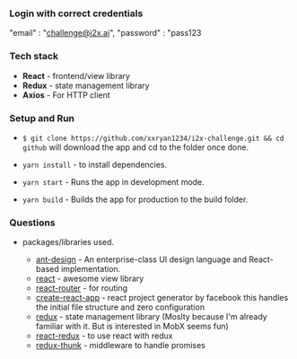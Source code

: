 
### Login with correct credentials
  "email" : "challenge@i2x.ai",
  "password" : "pass123

### Tech stack

- **React** - frontend/view library
- **Redux** - state management library
- **Axios** - For HTTP client

### Setup and Run

- `$ git clone https://github.com/xxryan1234/i2x-challenge.git && cd github` will download the app and cd to the folder once done.

- `yarn install` - to install dependencies.
- `yarn start` - Runs the app in development mode.
- `yarn build` - Builds the app for production to the build folder.

### Questions

- packages/libraries used.

  - [ant-design](https://github.com/ant-design/ant-design) - An enterprise-class UI design language and React-based implementation.
  - [react](https://facebook.github.io/react/) - awesome view library
  - [react-router](https://github.com/ReactTraining/react-router) - for routing
  - [create-react-app](https://github.com/facebookincubator/create-react-app) - react project generator by facebook this handles the initial file structure and zero configuration
  - [redux](http://redux.js.org/) - state management library (Moslty because I'm already familiar with it. But is interested in MobX seems fun)
  - [react-redux](https://github.com/reactjs/react-redux) - to use react with redux
  - [redux-thunk](https://github.com/reduxjs/redux-thunk) - middleware to handle promises


